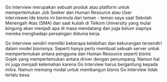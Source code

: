 Go Interview merupakan sebuah produk atau platform untuk mempertemukan Job Seeker dan Human Resource atau User interviewer.Ide bisnis ini bermula dari teman - teman saya saat Sekolah Menengah Atas (SMA) dan saat kuliah di Telkom University yang mulai bingung akan menjadi apa di masa mendatang dan juga belum siapnya mereka menghadapi persaingan didunia kerja.

Go Interview sendiri memiliki beberapa kelebihan dan kekurangan tersendiri dalam model bisnisnya. Seperti hanya perlu membuat sebuah server untuk mempertemukan antara pengguna dan Human Resource seperti bisnis Gojek yang mempertemukan antara driver dengan penumpang. Namun hal ini juga menjadi kelemahan karena Go Interview harus bergantung kepada mitra. Namun memang modal untuk membangun bisnis Go Interview tidak terlalu besa.
